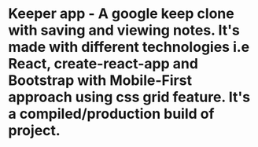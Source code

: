 # Keeper app - A google keep clone with saving and viewing notes. It's made with different technologies i.e React, create-react-app and Bootstrap with Mobile-First approach using css grid feature. It's a compiled/production build of project.
